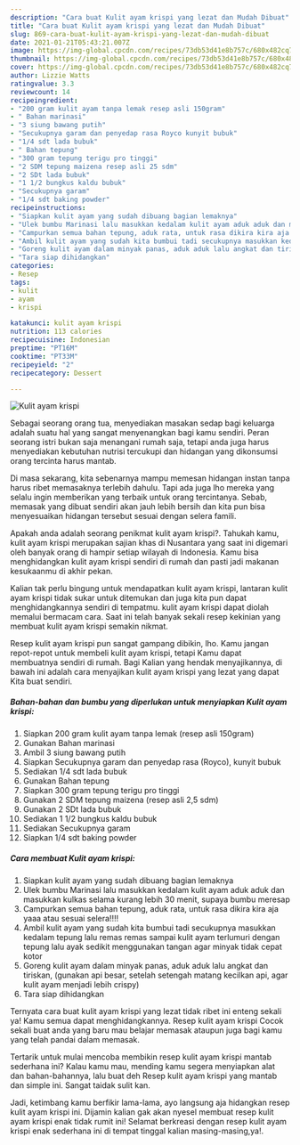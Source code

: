```yaml
---
description: "Cara buat Kulit ayam krispi yang lezat dan Mudah Dibuat"
title: "Cara buat Kulit ayam krispi yang lezat dan Mudah Dibuat"
slug: 869-cara-buat-kulit-ayam-krispi-yang-lezat-dan-mudah-dibuat
date: 2021-01-21T05:43:21.007Z
image: https://img-global.cpcdn.com/recipes/73db53d41e8b757c/680x482cq70/kulit-ayam-krispi-foto-resep-utama.jpg
thumbnail: https://img-global.cpcdn.com/recipes/73db53d41e8b757c/680x482cq70/kulit-ayam-krispi-foto-resep-utama.jpg
cover: https://img-global.cpcdn.com/recipes/73db53d41e8b757c/680x482cq70/kulit-ayam-krispi-foto-resep-utama.jpg
author: Lizzie Watts
ratingvalue: 3.3
reviewcount: 14
recipeingredient:
- "200 gram kulit ayam tanpa lemak resep asli 150gram"
- " Bahan marinasi"
- "3 siung bawang putih"
- "Secukupnya garam dan penyedap rasa Royco kunyit bubuk"
- "1/4 sdt lada bubuk"
- " Bahan tepung"
- "300 gram tepung terigu pro tinggi"
- "2 SDM tepung maizena resep asli 25 sdm"
- "2 SDt lada bubuk"
- "1 1/2 bungkus kaldu bubuk"
- "Secukupnya garam"
- "1/4 sdt baking powder"
recipeinstructions:
- "Siapkan kulit ayam yang sudah dibuang bagian lemaknya"
- "Ulek bumbu Marinasi lalu masukkan kedalam kulit ayam aduk aduk dan masukkan kulkas selama kurang lebih 30 menit, supaya bumbu meresap"
- "Campurkan semua bahan tepung, aduk rata, untuk rasa dikira kira aja yaaa atau sesuai selera!!!!"
- "Ambil kulit ayam yang sudah kita bumbui tadi secukupnya masukkan kedalam tepung lalu remas remas sampai kulit ayam terlumuri dengan tepung lalu ayak sedikit menggunakan tangan agar minyak tidak cepat kotor"
- "Goreng kulit ayam dalam minyak panas, aduk aduk lalu angkat dan tiriskan, (gunakan api besar, setelah setengah matang kecilkan api, agar kulit ayam menjadi lebih crispy)"
- "Tara siap dihidangkan"
categories:
- Resep
tags:
- kulit
- ayam
- krispi

katakunci: kulit ayam krispi 
nutrition: 113 calories
recipecuisine: Indonesian
preptime: "PT16M"
cooktime: "PT33M"
recipeyield: "2"
recipecategory: Dessert

---
```



![Kulit ayam krispi](https://img-global.cpcdn.com/recipes/73db53d41e8b757c/680x482cq70/kulit-ayam-krispi-foto-resep-utama.jpg)

Sebagai seorang orang tua, menyediakan masakan sedap bagi keluarga adalah suatu hal yang sangat menyenangkan bagi kamu sendiri. Peran seorang istri bukan saja menangani rumah saja, tetapi anda juga harus menyediakan kebutuhan nutrisi tercukupi dan hidangan yang dikonsumsi orang tercinta harus mantab.

Di masa  sekarang, kita sebenarnya mampu memesan hidangan instan tanpa harus ribet memasaknya terlebih dahulu. Tapi ada juga lho mereka yang selalu ingin memberikan yang terbaik untuk orang tercintanya. Sebab, memasak yang dibuat sendiri akan jauh lebih bersih dan kita pun bisa menyesuaikan hidangan tersebut sesuai dengan selera famili. 



Apakah anda adalah seorang penikmat kulit ayam krispi?. Tahukah kamu, kulit ayam krispi merupakan sajian khas di Nusantara yang saat ini digemari oleh banyak orang di hampir setiap wilayah di Indonesia. Kamu bisa menghidangkan kulit ayam krispi sendiri di rumah dan pasti jadi makanan kesukaanmu di akhir pekan.

Kalian tak perlu bingung untuk mendapatkan kulit ayam krispi, lantaran kulit ayam krispi tidak sukar untuk ditemukan dan juga kita pun dapat menghidangkannya sendiri di tempatmu. kulit ayam krispi dapat diolah memalui bermacam cara. Saat ini telah banyak sekali resep kekinian yang membuat kulit ayam krispi semakin nikmat.

Resep kulit ayam krispi pun sangat gampang dibikin, lho. Kamu jangan repot-repot untuk membeli kulit ayam krispi, tetapi Kamu dapat membuatnya sendiri di rumah. Bagi Kalian yang hendak menyajikannya, di bawah ini adalah cara menyajikan kulit ayam krispi yang lezat yang dapat Kita buat sendiri.

<!--inarticleads1-->

##### Bahan-bahan dan bumbu yang diperlukan untuk menyiapkan Kulit ayam krispi:

1. Siapkan 200 gram kulit ayam tanpa lemak (resep asli 150gram)
1. Gunakan  Bahan marinasi
1. Ambil 3 siung bawang putih
1. Siapkan Secukupnya garam dan penyedap rasa (Royco), kunyit bubuk
1. Sediakan 1/4 sdt lada bubuk
1. Gunakan  Bahan tepung
1. Siapkan 300 gram tepung terigu pro tinggi
1. Gunakan 2 SDM tepung maizena (resep asli 2,5 sdm)
1. Gunakan 2 SDt lada bubuk
1. Sediakan 1 1/2 bungkus kaldu bubuk
1. Sediakan Secukupnya garam
1. Siapkan 1/4 sdt baking powder




<!--inarticleads2-->

##### Cara membuat Kulit ayam krispi:

1. Siapkan kulit ayam yang sudah dibuang bagian lemaknya
1. Ulek bumbu Marinasi lalu masukkan kedalam kulit ayam aduk aduk dan masukkan kulkas selama kurang lebih 30 menit, supaya bumbu meresap
1. Campurkan semua bahan tepung, aduk rata, untuk rasa dikira kira aja yaaa atau sesuai selera!!!!
1. Ambil kulit ayam yang sudah kita bumbui tadi secukupnya masukkan kedalam tepung lalu remas remas sampai kulit ayam terlumuri dengan tepung lalu ayak sedikit menggunakan tangan agar minyak tidak cepat kotor
1. Goreng kulit ayam dalam minyak panas, aduk aduk lalu angkat dan tiriskan, (gunakan api besar, setelah setengah matang kecilkan api, agar kulit ayam menjadi lebih crispy)
1. Tara siap dihidangkan




Ternyata cara buat kulit ayam krispi yang lezat tidak ribet ini enteng sekali ya! Kamu semua dapat menghidangkannya. Resep kulit ayam krispi Cocok sekali buat anda yang baru mau belajar memasak ataupun juga bagi kamu yang telah pandai dalam memasak.

Tertarik untuk mulai mencoba membikin resep kulit ayam krispi mantab sederhana ini? Kalau kamu mau, mending kamu segera menyiapkan alat dan bahan-bahannya, lalu buat deh Resep kulit ayam krispi yang mantab dan simple ini. Sangat taidak sulit kan. 

Jadi, ketimbang kamu berfikir lama-lama, ayo langsung aja hidangkan resep kulit ayam krispi ini. Dijamin kalian gak akan nyesel membuat resep kulit ayam krispi enak tidak rumit ini! Selamat berkreasi dengan resep kulit ayam krispi enak sederhana ini di tempat tinggal kalian masing-masing,ya!.

